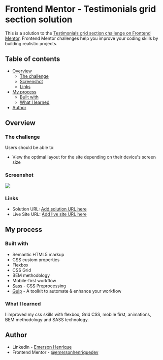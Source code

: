# Frontend Mentor - Testimonials grid section solution

This is a solution to the [Testimonials grid section challenge on Frontend Mentor](https://www.frontendmentor.io/challenges/testimonials-grid-section-Nnw6J7Un7). Frontend Mentor challenges help you improve your coding skills by building realistic projects. 

## Table of contents

- [Overview](#overview)
  - [The challenge](#the-challenge)
  - [Screenshot](#screenshot)
  - [Links](#links)
- [My process](#my-process)
  - [Built with](#built-with)
  - [What I learned](#what-i-learned)
- [Author](#author)

## Overview

### The challenge

Users should be able to:

- View the optimal layout for the site depending on their device's screen size

### Screenshot

![](./screenshot.jpg)

### Links

- Solution URL: [Add solution URL here](https://your-solution-url.com)
- Live Site URL: [Add live site URL here](https://your-live-site-url.com)

## My process

### Built with

- Semantic HTML5 markup
- CSS custom properties
- Flexbox
- CSS Grid
- BEM methodology
- Mobile-first workflow
- [Sass](https://sass-lang.com/) - CSS Preprocessing 
- [Gulp](https://gulpjs.com/) - A toolkit to automate & enhance your workflow

### What I learned

I improved my css skills with flexbox, Grid CSS, mobile first, animations, BEM methodology and SASS technology.

## Author

- Linkedin - [Emerson Henrique](https://www.linkedin.com/in/emerson-henrique-macedo-9397a2186/)
- Frontend Mentor - [@emersonhenriquedev](https://www.frontendmentor.io/profile/emersonhenriquedev)